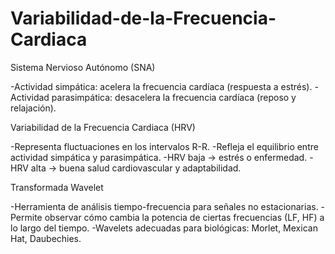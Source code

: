 # Variabilidad-de-la-Frecuencia-Cardiaca
Sistema Nervioso Autónomo (SNA)

-Actividad simpática: acelera la frecuencia cardíaca (respuesta a estrés).
-Actividad parasimpática: desacelera la frecuencia cardíaca (reposo y relajación).

Variabilidad de la Frecuencia Cardiaca (HRV)

-Representa fluctuaciones en los intervalos R-R.
-Refleja el equilibrio entre actividad simpática y parasimpática.
-HRV baja → estrés o enfermedad.
-HRV alta → buena salud cardiovascular y adaptabilidad.

Transformada Wavelet

-Herramienta de análisis tiempo-frecuencia para señales no estacionarias.
-Permite observar cómo cambia la potencia de ciertas frecuencias (LF, HF) a lo largo del tiempo.
-Wavelets adecuadas para biológicas: Morlet, Mexican Hat, Daubechies.

